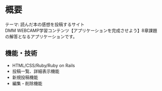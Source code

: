 # 概要
テーマ: 読んだ本の感想を投稿するサイト  
DMM WEBCAMP学習コンテンツ【アプリケーションを完成させよう】8章課題の解答となるアプリケーションです。

## 機能・技術
* HTML/CSS/Ruby/Ruby on Rails
* 投稿一覧、詳細表示機能
* 新規投稿機能
* 編集・削除機能